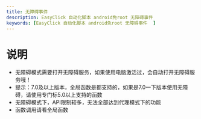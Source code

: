 ```yaml
---
title: 无障碍事件
description: EasyClick 自动化脚本 android免root 无障碍事件
keywords: [EasyClick 自动化脚本 android免root 无障碍事件  ]
---
```

# 说明
- 无障碍模式需要打开无障碍服务，如果使用电脑激活过，会自动打开无障碍服务哦！
- 提示：7.0及以上版本，全局函数是都支持的，如果是7.0一下版本使用无障碍，请使用专门标5.0以上支持的函数
- 无障碍模式下，API限制较多，无法全部达到代理模式下的功能
- 函数调用请看全局函数

